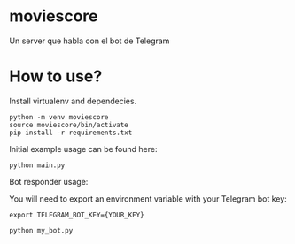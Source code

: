 # moviescore
Un server que habla con el bot de Telegram

# How to use?

Install virtualenv and dependecies.

```
python -m venv moviescore
source moviescore/bin/activate
pip install -r requirements.txt
```

Initial example usage can be found here:

```
python main.py
```

Bot responder usage:

You will need to export an environment variable with your Telegram bot
key:

```
export TELEGRAM_BOT_KEY={YOUR_KEY}
```

```
python my_bot.py
```